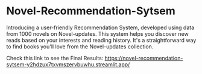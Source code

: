 # Novel-Recommendation-Sytsem
Introducing a user-friendly Recommendation System, developed using data from 1000 novels on Novel-updates. This system helps you discover new reads based on your interests and reading history. It's a straightforward way to find books you'll love from the Novel-updates collection.

Check this link to see the Final Results: https://novel-recommendation-sytsem-y2hdzux7txvmszervbuwhu.streamlit.app/
